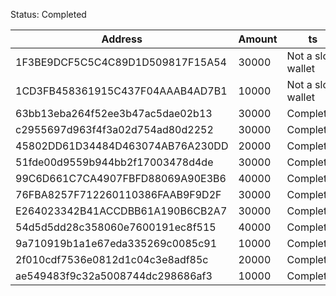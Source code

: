 Status: Completed

| Address                          | Amount| ts |
| -------------------------------- |-------|----|
| 1F3BE9DCF5C5C4C89D1D509817F15A54 | 30000 | Not a slow wallet |
| 1CD3FB458361915C437F04AAAB4AD7B1 | 10000 | Not a slow wallet |
| 63bb13eba264f52ee3b47ac5dae02b13 | 30000 | Completed |
| c2955697d963f4f3a02d754ad80d2252 | 30000 | Completed |
| 45802DD61D34484D463074AB76A230DD | 20000 | Completed |
| 51fde00d9559b944bb2f17003478d4de | 30000 | Completed |
| 99C6D661C7CA4907FBFD88069A90E3B6 | 40000 | Completed |
| 76FBA8257F712260110386FAAB9F9D2F | 30000 | Completed |
| E264023342B41ACCDBB61A190B6CB2A7 | 30000 | Completed |
| 54d5d5dd28c358060e7600191ec8f515 | 40000 | Completed |
| 9a710919b1a1e67eda335269c0085c91 | 10000 | Completed |
| 2f010cdf7536e0812d1c04c3e8adf85c | 20000 | Completed |
| ae549483f9c32a5008744dc298686af3 | 10000 | Completed |

